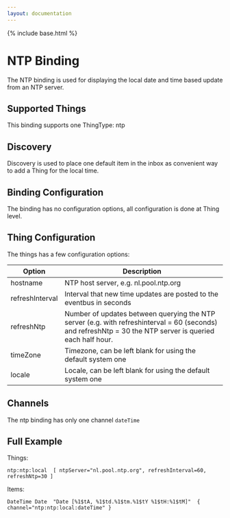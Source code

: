 ```yaml
---
layout: documentation
---
```


{% include base.html %}

# NTP Binding
 
The NTP binding is used for displaying the local date and time based update from an NTP server.
 
## Supported Things
 
This binding supports one ThingType: ntp
 
## Discovery
 
Discovery is used to place one default item in the inbox as convenient way to add a Thing for the local time.
 
## Binding Configuration
 
The binding has no configuration options, all configuration is done at Thing level.
 
## Thing Configuration
 
The things has a few configuration options:

| Option |  Description  |
|-----------------|--------------------------------------------------- |
| hostname | NTP host server, e.g. nl.pool.ntp.org |
| refreshInterval | Interval that new time updates are posted to the eventbus in seconds |
| refreshNtp | Number of updates between querying the NTP server (e.g. with refreshinterval = 60 (seconds) and refreshNtp = 30 the NTP server is queried each half hour. |
| timeZone | Timezone, can be left blank for using the default system one |
| locale | Locale, can be left blank for using the default system one |

 
## Channels
 
The ntp binding has only one channel  `dateTime`
 
 
## Full Example
 
Things:
```
ntp:ntp:local  [ ntpServer="nl.pool.ntp.org", refreshInterval=60, refreshNtp=30 ]
```
Items:
```
DateTime Date  "Date [%1$tA, %1$td.%1$tm.%1$tY %1$tH:%1$tM]"  { channel="ntp:ntp:local:dateTime" }
```
